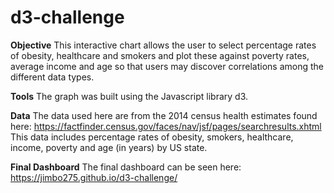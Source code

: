 # d3-challenge

**Objective**
This interactive chart allows the user to select percentage rates of obesity, healthcare and smokers and plot these against poverty rates, average income and age so that users may discover correlations among the different data types.  

**Tools**
The graph was built using the Javascript library d3.

**Data**
The data used here are from the 2014 census health estimates found here:
https://factfinder.census.gov/faces/nav/jsf/pages/searchresults.xhtml
This data includes percentage rates of obesity, smokers, healthcare, income, poverty and age (in years) by US state. 

**Final Dashboard**
The final dashboard can be seen here:
https://jimbo275.github.io/d3-challenge/
